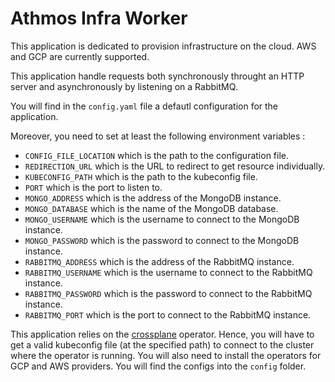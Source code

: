 # Athmos Infra Worker

This application is dedicated to provision infrastructure on the cloud. AWS and GCP are
currently supported.

This application handle requests  both synchronously throught an HTTP server and asynchronously
by listening on a RabbitMQ.

You will find in the `config.yaml` file a defautl configuration for the application.

Moreover, you need to set at least the following environment variables :

* `CONFIG_FILE_LOCATION` which is the path to the configuration file.
* `REDIRECTION_URL` which is the URL to redirect to get resource individually.
* `KUBECONFIG_PATH` which is the path to the kubeconfig file.
* `PORT` which is the port to listen to.
* `MONGO_ADDRESS` which is the address of the MongoDB instance.
* `MONGO_DATABASE` which is the name of the MongoDB database.
* `MONGO_USERNAME` which is the username to connect to the MongoDB instance.
* `MONGO_PASSWORD` which is the password to connect to the MongoDB instance.
* `RABBITMQ_ADDRESS` which is the address of the RabbitMQ instance.
* `RABBITMQ_USERNAME` which is the username to connect to the RabbitMQ instance.
* `RABBITMQ_PASSWORD` which is the password to connect to the RabbitMQ instance.
* `RABBITMQ_PORT` which is the port to connect to the RabbitMQ instance.


This application relies on the [crossplane](https://crossplane.io/) operator. Hence, you will
have to get a valid kubeconfig file (at the specified path) to connect to the cluster where the operator is running.
You will also need to install the operators for GCP and AWS providers. You will find the configs
into the `config` folder.

